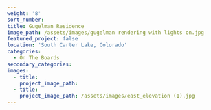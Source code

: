 ```yaml
---
weight: '8'
sort_number:
title: Gugelman Residence
image_path: /assets/images/gugelman rendering with lights on.jpg
featured_project: false
location: 'South Carter Lake, Colorado'
categories:
  - On The Boards
secondary_categories:
images:
  - title:
    project_image_path:
  - title:
    project_image_path: /assets/images/east_elevation (1).jpg
---
```



